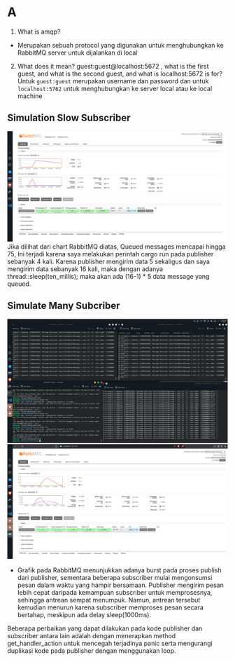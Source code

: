 # A
1. What is amqp?
- Merupakan sebuah protocol yang digunakan untuk menghubungkan ke RabbitMQ server untuk dijalankan di local 
2. What does it mean? guest:guest@localhost:5672 , what is the first guest, and what
is the second guest, and what is localhost:5672 is for?
Untuk `guest:guest` merupakan username dan password  dan untuk `localhost:5762` untuk menghubungkan ke server local atau ke local machine

## Simulation Slow Subscriber
![alt text](image2.png)
Jika dilihat dari chart RabbitMQ diatas, Queued messages mencapai hingga 75, Ini terjadi karena saya melakukan perintah cargo run pada publisher sebanyak 4 kali. Karena publisher mengirim data 5 sekaligus dan saya mengirim data sebanyak 16 kali, maka dengan adanya thread::sleep(ten_millis); maka akan ada (16-1) * 5 data message yang queued.

## Simulate Many Subcriber
![alt text](image6.png)
![alt text](image5.png)

- Grafik pada RabbitMQ menunjukkan adanya burst pada proses publish dari publisher, sementara beberapa subscriber mulai mengonsumsi pesan dalam waktu yang hampir bersamaan. Publisher mengirim pesan lebih cepat daripada kemampuan subscriber untuk memprosesnya, sehingga antrean sempat menumpuk. Namun, antrean tersebut kemudian menurun karena subscriber memproses pesan secara bertahap, meskipun ada delay sleep(1000ms).

Beberapa perbaikan yang dapat dilakukan pada kode publisher dan subscriber antara lain adalah dengan menerapkan method get_handler_action untuk mencegah terjadinya panic serta mengurangi duplikasi kode pada publisher dengan menggunakan loop.

